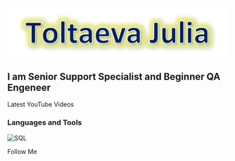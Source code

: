![Header](https://github.com/JuliaToltaeva/JuliaToltaeva/blob/main/assets/header.png)

## I am Senior Support Specialist and Beginner QA Engeneer

Latest YouTube Videos

### Languages and Tools
![SQL](https://img.shields.io/badge/-Sql-#002060?style=for-the-badge&logo=mysql&logocolor=00648B)

Follow Me
